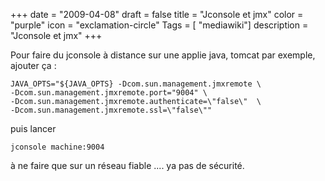+++
date = "2009-04-08"
draft = false
title = "Jconsole et jmx"
color = "purple"
icon = "exclamation-circle"
Tags = [ "mediawiki"]
description = "Jconsole et jmx"
+++

Pour faire du jconsole à distance sur une applie java, tomcat par
exemple, ajouter ça :

    JAVA_OPTS="${JAVA_OPTS} -Dcom.sun.management.jmxremote \
    -Dcom.sun.management.jmxremote.port="9004" \
    -Dcom.sun.management.jmxremote.authenticate=\"false\"  \
    -Dcom.sun.management.jmxremote.ssl=\"false\""

puis lancer

    jconsole machine:9004

à ne faire que sur un réseau fiable .... ya pas de sécurité.
